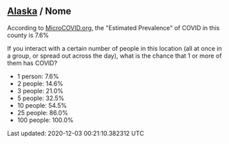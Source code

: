 
## [Alaska](/united-states/alaska) / Nome

According to [MicroCOVID.org](http://microcovid.org),
the "Estimated Prevalence" of COVID in this county is 7.6%

If you interact with a certain number of people in this location
(all at once in a group, or spread out across the day), what is the chance that
1 or more of them has COVID?

- 1 person: 7.6%
- 2 people: 14.6%
- 3 people: 21.0%
- 5 people: 32.5%
- 10 people: 54.5%
- 25 people: 86.0%
- 100 people: 100.0%

Last updated: 2020-12-03 00:21:10.382312 UTC
